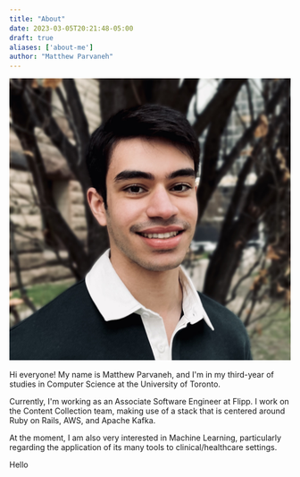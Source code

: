 ```yaml
---
title: "About"
date: 2023-03-05T20:21:48-05:00
draft: true
aliases: ['about-me']
author: "Matthew Parvaneh"
---
```


![An image of Matthew Parvaneh](/assets/images/matthew_profile_pic.jpg "Matthew")

Hi everyone! My name is Matthew Parvaneh, and I'm in my third-year of studies in Computer Science at the University of Toronto.

Currently, I'm working as an Associate Software Engineer at Flipp. I work on the Content Collection team, making use of a stack that is centered around Ruby on Rails, AWS, and Apache Kafka.

At the moment, I am also very interested in Machine Learning, particularly regarding the application of its many tools to clinical/healthcare settings.

Hello
